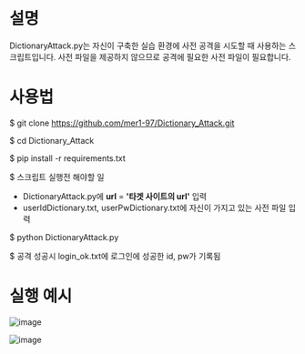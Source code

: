 # 설명
DictionaryAttack.py는 자신이 구축한 실습 환경에 사전 공격을 시도할 때 사용하는 스크립트입니다.
사전 파일을 제공하지 않으므로 공격에 필요한 사전 파일이 필요합니다.

# 사용법
$ git clone https://github.com/mer1-97/Dictionary_Attack.git

$ cd Dictionary_Attack

$ pip install -r requirements.txt

$ 스크립트 실행전 해야할 일
* DictionaryAttack.py에 **url** = **'타겟 사이트의 url'** 입력
* userIdDictionary.txt, userPwDictionary.txt에 자신이 가지고 있는 사전 파일 입력

$ python DictionaryAttack.py

$ 공격 성공시 login_ok.txt에 로그인에 성공한 id, pw가 기록됨

# 실행 예시
![image](https://user-images.githubusercontent.com/76419721/112312913-abf30b00-8cea-11eb-9894-1d108de843a4.png)

![image](https://user-images.githubusercontent.com/76419721/112313001-c0370800-8cea-11eb-8bdb-a118071f9934.png)
